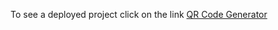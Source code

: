 To see a deployed project click on the link [QR Code Generator](https://lucky-cupcake-6b95df.netlify.app/)  